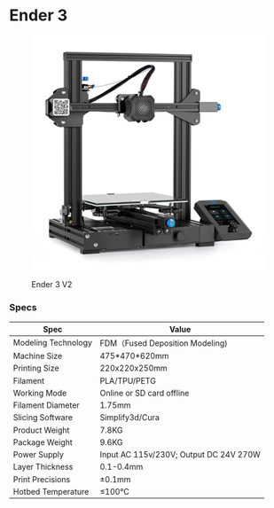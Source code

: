 # Ender 3

<figure><img src=".gitbook/assets/61Jg1UeOkKL.jpg" alt=""><figcaption><p>Ender 3 V2</p></figcaption></figure>

### Specs

| Spec                | Value                                  |
| ------------------- | -------------------------------------- |
| Modeling Technology | FDM（Fused Deposition Modeling)         |
| Machine Size        | 475\*470\*620mm                        |
| Printing Size       | 220x220x250mm                          |
| Filament            | PLA/TPU/PETG                           |
| Working Mode        | Online or SD card offline              |
| Filament Diameter   | 1.75mm                                 |
| Slicing Software    | Simplify3d/Cura                        |
| Product Weight      | 7.8KG                                  |
| Package Weight      | 9.6KG                                  |
| Power Supply        | Input AC 115v/230V; Output DC 24V 270W |
| Layer Thickness     | 0.1-0.4mm                              |
| Print Precisions    | ±0.1mm                                 |
| Hotbed Temperature  | ≤100°C                                 |
